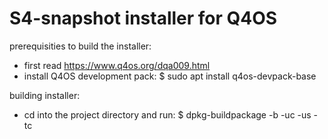 # S4-snapshot installer for Q4OS

prerequisities to build the installer:
- first read https://www.q4os.org/dqa009.html
- install Q4OS development pack:
 $ sudo apt install q4os-devpack-base

building installer:
- cd into the project directory and run:
 $ dpkg-buildpackage -b -uc -us -tc
